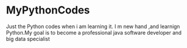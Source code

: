 # MyPythonCodes
Just the Python codes  when  i am learning it.
I m new hand ,and learnign Python.My goal is to become a professional java software developer and big data specialist
